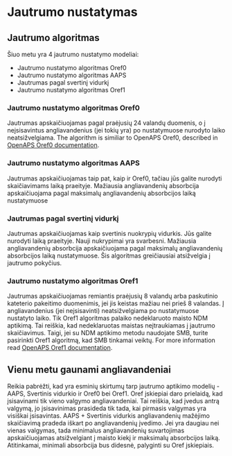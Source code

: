 # Jautrumo nustatymas

## Jautrumo algoritmas

Šiuo metu yra 4 jautrumo nustatymo modeliai:

* Jautrumo nustatymo algoritmas Oref0
* Jautrumo nustatymo algoritmas AAPS
* Jautrumas pagal svertinį vidurkį
* Jautrumo nustatymo algoritmas Oref1

### Jautrumo nustatymo algoritmas Oref0

Jautrumas apskaičiuojamas pagal praėjusių 24 valandų duomenis, o į neįsisavintus angliavandenius (jei tokių yra) po nustatymuose nurodyto laiko neatsižvelgiama. The algorithm is similiar to OpenAPS Oref0, described in [OpenAPS Oref0 documentation](https://openaps.readthedocs.io/en/latest/docs/Customize-Iterate/autosens.html).

### Jautrumo nustatymo algoritmas AAPS

Jautrumas apskaičiuojamas taip pat, kaip ir Oref0, tačiau jūs galite nurodyti skaičiavimams laiką praeityje. Mažiausia angliavandenių absorbcija apskaičiuojama pagal maksimalų angliavandenių absorbcijos laiką nustatymuose

### Jautrumas pagal svertinį vidurkį

Jautrumas apskaičiuojamas kaip svertinis nuokrypių vidurkis. Jūs galite nurodyti laiką praeityje. Nauji nukrypimai yra svarbesni. Mažiausia angliavandenių absorbcija apskaičiuojama pagal maksimalų angliavandenių absorbcijos laiką nustatymuose. Šis algoritmas greičiausiai atsižvelgia į jautrumo pokyčius.

### Jautrumo nustatymo algoritmas Oref1

Jautrumas apskaičiuojamas remiantis praėjusių 8 valandų arba paskutinio kateterio pakeitimo duomenimis, jei jis keistas mažiau nei prieš 8 valandas. Į angliavandenius (jei neįsisavinti) neatsižvelgiama po nustatymuose nustatyto laiko. Tik Oref1 algoritmas palaiko nedeklaruoto maisto NDM aptikimą. Tai reiškia, kad nedeklaruotas maistas neįtraukiamas į jautrumo skaičiavimus. Taigi, jei su NDM aptikimo metodu naudojate SMB, turite pasirinkti Oref1 algoritmą, kad SMB tinkamai veiktų. For more information read [OpenAPS Oref1 documentation](https://openaps.readthedocs.io/en/latest/docs/Customize-Iterate/oref1.html).

## Vienu metu gaunami angliavandeniai

Reikia pabrėžti, kad yra esminių skirtumų tarp jautrumo aptikimo modelių - AAPS, Svertinis vidurkio ir Oref0 bei Oref1. Oref įskiepiai daro prielaidą, kad įsisavinami tik vieno valgymo angliavandeniai. Tai reiškia, kad įvedus antrą valgymą, jo įsisavinimas prasideda tik tada, kai pirmasis valgymas yra visiškai įsisavintas. AAPS + Svertinis vidurkis angliavandenių mažėjimo skaičiavimą pradeda iškart po angliavandenių įvedimo. Jei yra daugiau nei vienas valgymas, tada minimalus angliavandenių suvartojimas apskaičiuojamas atsižvelgiant į maisto kiekį ir maksimalų absorbcijos laiką. Atitinkamai, minimali absorbcija bus didesnė, palyginti su Oref įskiepiais.